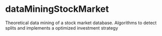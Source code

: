 # dataMiningStockMarket
Theoretical data mining of a stock market database. Algorithms to detect splits and implements a optimized investment strategy
